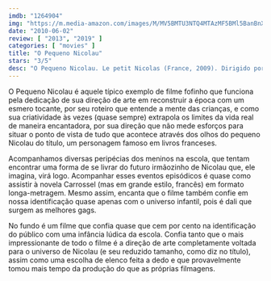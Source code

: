 ```yaml
---
imdb: "1264904"
img: "https://m.media-amazon.com/images/M/MV5BMTU3NTQ4MTAzMF5BMl5BanBnXkFtZTcwMjQ3MDE5Mg@@._V1_SY150_CR5,0,101,150_.jpg"
date: "2010-06-02"
review: [ "2013", "2019" ]
categories: [ "movies" ]
title: "O Pequeno Nicolau"
stars: "3/5"
desc: "O Pequeno Nicolau. Le petit Nicolas (France, 2009). Dirigido por Laurent Tirard. Escrito por Laurent Tirard, Grégoire Vigneron, Laurent Tirard, Grégoire Vigneron, Alain Chabat, René Goscinny, Jean-Jacques Sempé. Com Maxime Godart, Valérie Lemercier, Kad Merad, Sandrine Kiberlain, François-Xavier Demaison, Michel Duchaussoy, Daniel Prévost, Michel Galabru, Anémone."
---
```

O Pequeno Nicolau é aquele típico exemplo de filme fofinho que funciona pela dedicação de sua direção de arte em reconstruir a época com um esmero tocante, por seu roteiro que entende a mente das crianças, e como sua criatividade às vezes (quase sempre) extrapola os limites da vida real de maneira encantadora, por sua direção que não mede esforços para situar o ponto de vista de tudo que acontece através dos olhos do pequeno Nicolau do título, um personagem famoso em livros franceses.

Acompanhamos diversas peripécias dos meninos na escola, que tentam encontrar uma forma de se livrar do futuro irmãozinho de Nicolau que, ele imagina, virá logo. Acompanhar esses eventos episódicos é quase como assistir à novela Carrossel (mas em grande estilo, francês) em formato longa-metragem. Mesmo assim, encanta que o filme também confie em nossa identificação quase apenas com o universo infantil, pois é dali que surgem as melhores gags.

No fundo é um filme que confia quase que cem por cento na identificação do público com uma infância lúdica da escola. Confia tanto que o mais impressionante de todo o filme é a direção de arte completamente voltada para o universo de Nicolau (e seu reduzido tamanho, como diz no título), assim como uma escolha de elenco feita a dedo e que provavelmente tomou mais tempo da produção do que as próprias filmagens.
